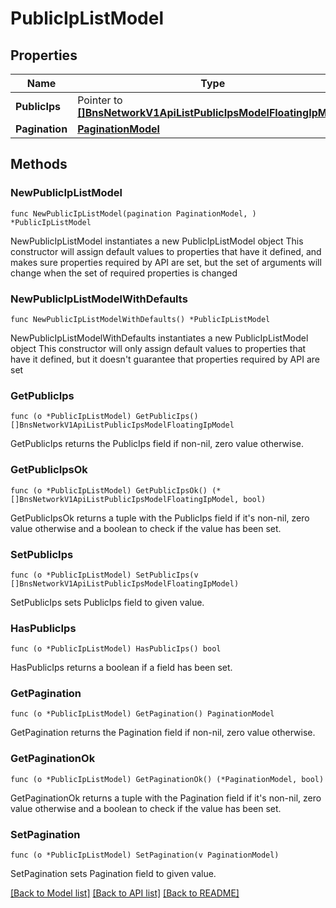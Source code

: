 # PublicIpListModel

## Properties

Name | Type | Description | Notes
------------ | ------------- | ------------- | -------------
**PublicIps** | Pointer to [**[]BnsNetworkV1ApiListPublicIpsModelFloatingIpModel**](BnsNetworkV1ApiListPublicIpsModelFloatingIpModel.md) |  | [optional] 
**Pagination** | [**PaginationModel**](PaginationModel.md) |  | 

## Methods

### NewPublicIpListModel

`func NewPublicIpListModel(pagination PaginationModel, ) *PublicIpListModel`

NewPublicIpListModel instantiates a new PublicIpListModel object
This constructor will assign default values to properties that have it defined,
and makes sure properties required by API are set, but the set of arguments
will change when the set of required properties is changed

### NewPublicIpListModelWithDefaults

`func NewPublicIpListModelWithDefaults() *PublicIpListModel`

NewPublicIpListModelWithDefaults instantiates a new PublicIpListModel object
This constructor will only assign default values to properties that have it defined,
but it doesn't guarantee that properties required by API are set

### GetPublicIps

`func (o *PublicIpListModel) GetPublicIps() []BnsNetworkV1ApiListPublicIpsModelFloatingIpModel`

GetPublicIps returns the PublicIps field if non-nil, zero value otherwise.

### GetPublicIpsOk

`func (o *PublicIpListModel) GetPublicIpsOk() (*[]BnsNetworkV1ApiListPublicIpsModelFloatingIpModel, bool)`

GetPublicIpsOk returns a tuple with the PublicIps field if it's non-nil, zero value otherwise
and a boolean to check if the value has been set.

### SetPublicIps

`func (o *PublicIpListModel) SetPublicIps(v []BnsNetworkV1ApiListPublicIpsModelFloatingIpModel)`

SetPublicIps sets PublicIps field to given value.

### HasPublicIps

`func (o *PublicIpListModel) HasPublicIps() bool`

HasPublicIps returns a boolean if a field has been set.

### GetPagination

`func (o *PublicIpListModel) GetPagination() PaginationModel`

GetPagination returns the Pagination field if non-nil, zero value otherwise.

### GetPaginationOk

`func (o *PublicIpListModel) GetPaginationOk() (*PaginationModel, bool)`

GetPaginationOk returns a tuple with the Pagination field if it's non-nil, zero value otherwise
and a boolean to check if the value has been set.

### SetPagination

`func (o *PublicIpListModel) SetPagination(v PaginationModel)`

SetPagination sets Pagination field to given value.



[[Back to Model list]](../README.md#documentation-for-models) [[Back to API list]](../README.md#documentation-for-api-endpoints) [[Back to README]](../README.md)


